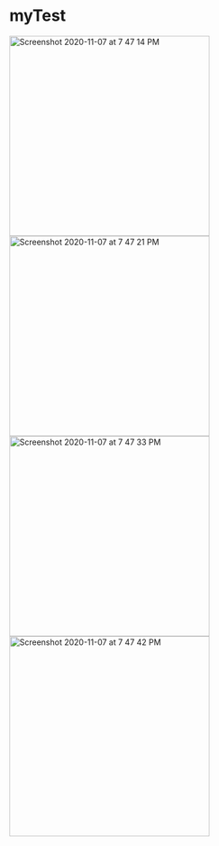 # myTest
<img width="355" alt="Screenshot 2020-11-07 at 7 47 14 PM" src="https://user-images.githubusercontent.com/9949849/98443641-8d70e680-2132-11eb-94c5-5eba4de181dd.png">
<img width="355" alt="Screenshot 2020-11-07 at 7 47 21 PM" src="https://user-images.githubusercontent.com/9949849/98443647-919d0400-2132-11eb-84fa-2452acb865a3.png">
<img width="355" alt="Screenshot 2020-11-07 at 7 47 33 PM" src="https://user-images.githubusercontent.com/9949849/98443650-92ce3100-2132-11eb-932d-e394f8355f2a.png">
<img width="355" alt="Screenshot 2020-11-07 at 7 47 42 PM" src="https://user-images.githubusercontent.com/9949849/98443651-93ff5e00-2132-11eb-8012-6403a61af7a5.png">
